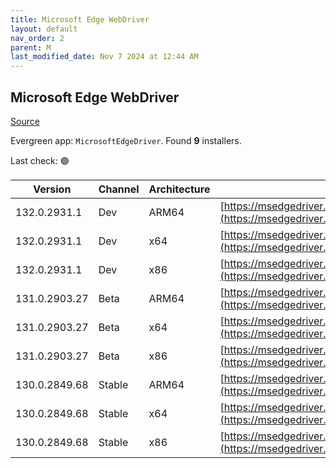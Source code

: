 ```yaml
---
title: Microsoft Edge WebDriver
layout: default
nav_order: 2
parent: M
last_modified_date: Nov 7 2024 at 12:44 AM
---
```


## Microsoft Edge WebDriver

[Source](https://www.microsoft.com/edge)

Evergreen app: `MicrosoftEdgeDriver`. Found **9** installers.

Last check: 🟢

| Version       | Channel | Architecture | URI                                                                                                                                            |
| ------------- | ------- | ------------ | ---------------------------------------------------------------------------------------------------------------------------------------------- |
| 132.0.2931.1  | Dev     | ARM64        | [https://msedgedriver.azureedge.net/132.0.2931.1/edgedriver_arm64.zip](https://msedgedriver.azureedge.net/132.0.2931.1/edgedriver_arm64.zip)   |
| 132.0.2931.1  | Dev     | x64          | [https://msedgedriver.azureedge.net/132.0.2931.1/edgedriver_win64.zip](https://msedgedriver.azureedge.net/132.0.2931.1/edgedriver_win64.zip)   |
| 132.0.2931.1  | Dev     | x86          | [https://msedgedriver.azureedge.net/132.0.2931.1/edgedriver_win32.zip](https://msedgedriver.azureedge.net/132.0.2931.1/edgedriver_win32.zip)   |
| 131.0.2903.27 | Beta    | ARM64        | [https://msedgedriver.azureedge.net/131.0.2903.27/edgedriver_arm64.zip](https://msedgedriver.azureedge.net/131.0.2903.27/edgedriver_arm64.zip) |
| 131.0.2903.27 | Beta    | x64          | [https://msedgedriver.azureedge.net/131.0.2903.27/edgedriver_win64.zip](https://msedgedriver.azureedge.net/131.0.2903.27/edgedriver_win64.zip) |
| 131.0.2903.27 | Beta    | x86          | [https://msedgedriver.azureedge.net/131.0.2903.27/edgedriver_win32.zip](https://msedgedriver.azureedge.net/131.0.2903.27/edgedriver_win32.zip) |
| 130.0.2849.68 | Stable  | ARM64        | [https://msedgedriver.azureedge.net/130.0.2849.68/edgedriver_arm64.zip](https://msedgedriver.azureedge.net/130.0.2849.68/edgedriver_arm64.zip) |
| 130.0.2849.68 | Stable  | x64          | [https://msedgedriver.azureedge.net/130.0.2849.68/edgedriver_win64.zip](https://msedgedriver.azureedge.net/130.0.2849.68/edgedriver_win64.zip) |
| 130.0.2849.68 | Stable  | x86          | [https://msedgedriver.azureedge.net/130.0.2849.68/edgedriver_win32.zip](https://msedgedriver.azureedge.net/130.0.2849.68/edgedriver_win32.zip) |
